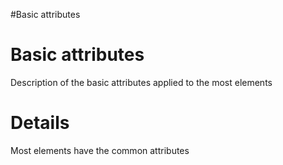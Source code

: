 #Basic attributes

# Basic attributes #

Description of the basic attributes applied to the most elements

# Details #

Most elements have the common attributes
